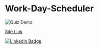 # Work-Day-Scheduler




![Quiz Demo](Images/demo.gif)

[Site Link](https://cliffordmorin.github.io/Work-Day-Scheduler/)

[![LinkedIn Badge](https://img.shields.io/badge/LinkedIn-Profile-informational?style=flat&logo=linkedin&logoColor=white&color=0D76A8)](https://www.linkedin.com/in/morin-clifford-129888a9/)